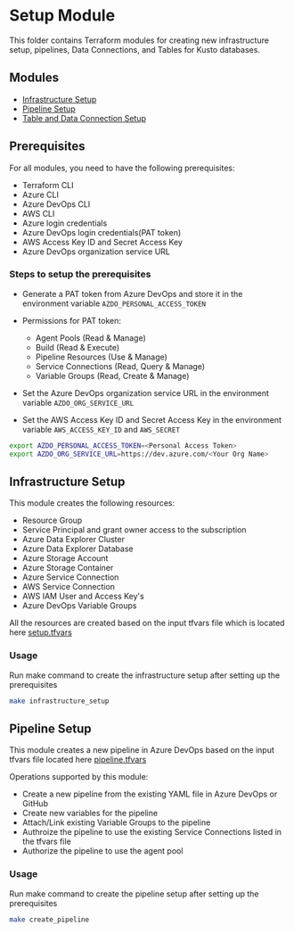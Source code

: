 # Setup Module

This folder contains Terraform modules for creating new infrastructure setup, pipelines, Data Connections, and Tables for Kusto databases.

## Modules
- [Infrastructure Setup](./infrastructure)
- [Pipeline Setup](./pipeline-)
- [Table and Data Connection Setup](./table-and-data-connection)

## Prerequisites
For all modules, you need to have the following prerequisites:
- Terraform CLI
- Azure CLI
- Azure DevOps CLI
- AWS CLI
- Azure login credentials
- Azure DevOps login credentials(PAT token)
- AWS Access Key ID and Secret Access Key
- Azure DevOps organization service URL

### Steps to setup the prerequisites
- Generate a PAT token from Azure DevOps and store it in the environment variable `AZDO_PERSONAL_ACCESS_TOKEN`
- Permissions for PAT token: 
  - Agent Pools (Read & Manage)
  - Build (Read & Execute)
  - Pipeline Resources (Use & Manage)
  - Service Connections (Read, Query & Manage)
  - Variable Groups (Read, Create & Manage)

- Set the Azure DevOps organization service URL in the environment variable `AZDO_ORG_SERVICE_URL`
- Set the AWS Access Key ID and Secret Access Key in the environment variable `AWS_ACCESS_KEY_ID` and `AWS_SECRET`
```bash
export AZDO_PERSONAL_ACCESS_TOKEN=<Personal Access Token>
export AZDO_ORG_SERVICE_URL=https://dev.azure.com/<Your Org Name>
```

## Infrastructure Setup
This module creates the following resources:
- Resource Group
- Service Principal and grant owner access to the subscription
- Azure Data Explorer Cluster
- Azure Data Explorer Database
- Azure Storage Account 
- Azure Storage Container
- Azure Service Connection
- AWS Service Connection
- AWS IAM User and Access Key's
- Azure DevOps Variable Groups

All the resources are created based on the input tfvars file which is located here [setup.tfvars](./infrastructure/setup.tfvars)

### Usage
Run make command to create the infrastructure setup after setting up the prerequisites
```bash
make infrastructure_setup
```

## Pipeline Setup
This module creates a new pipeline in Azure DevOps based on the input tfvars file located here [pipeline.tfvars](./pipeline/pipeline.tfvars)

Operations supported by this module:
- Create a new pipeline from the existing YAML file in Azure DevOps or GitHub
- Create new variables for the pipeline
- Attach/Link existing Variable Groups to the pipeline
- Authroize the pipeline to use the existing Service Connections listed in the tfvars file
- Authorize the pipeline to use the agent pool

### Usage
Run make command to create the pipeline setup after setting up the prerequisites
```bash
make create_pipeline
```